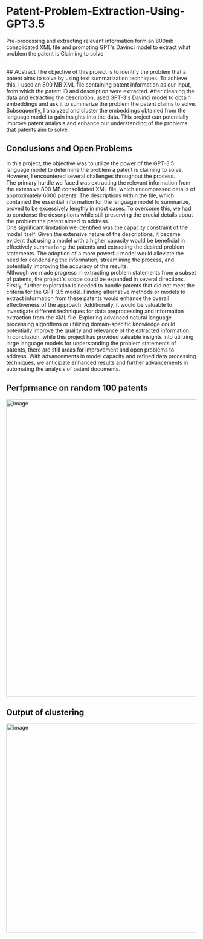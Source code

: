 # Patent-Problem-Extraction-Using-GPT3.5
Pre-processing and extracting relevant information form an 800mb consolidated XML file and prompting GPT's Davinci model to extract what problem the patent is Claiming to solve

<br>
## Abstract
The objective of this project is to identify the problem that a patent aims to solve by using text summarization techniques. To achieve this, I used an 800 MB XML file containing patent information as our input, from which the patent ID and description were extracted. After cleaning the data and extracting the description, used GPT-3's Davinci model to obtain embeddings and ask it to summarize the problem the patent claims to solve. Subsequently, I analyzed and cluster the embeddings obtained from the language model to gain insights into the data. This project can potentially improve patent analysis and enhance our understanding of the problems that patents aim to solve.

<br>

## Conclusions and Open Problems

In this project, the objective was to utilize the power of the GPT-3.5 language model to determine the problem a patent is claiming to solve. However, I encountered several challenges throughout the process.<br>
The primary hurdle we faced was extracting the relevant information from the extensive 800 MB consolidated XML file, which encompassed details of approximately 6000 patents. The descriptions within the file, which contained the essential information for the language model to summarize, proved to be excessively lengthy in most cases. To overcome this, we had to condense the descriptions while still preserving the crucial details about the problem the patent aimed to address.<br>
One significant limitation we identified was the capacity constraint of the model itself. Given the extensive nature of the descriptions, it became evident that using a model with a higher capacity would be beneficial in effectively summarizing the patents and extracting the desired problem statements. The adoption of a more powerful model would alleviate the need for condensing the information, streamlining the process, and potentially improving the accuracy of the results.<br>
Although we made progress in extracting problem statements from a subset of patents, the project's scope could be expanded in several directions. Firstly, further exploration is needed to handle patents that did not meet the criteria for the GPT-3.5 model. Finding alternative methods or models to extract information from these patents would enhance the overall effectiveness of the approach.
Additionally, it would be valuable to investigate different techniques for data preprocessing and information extraction from the XML file. Exploring advanced natural language processing algorithms or utilizing domain-specific knowledge could potentially improve the quality and relevance of the extracted information.<br>
In conclusion, while this project has provided valuable insights into utilizing large language models for understanding the problem statements of patents, there are still areas for improvement and open problems to address. With advancements in model capacity and refined data processing techniques, we anticipate enhanced results and further advancements in automating the analysis of patent documents.

## Perfprmance on random 100 patents
<img width="786" alt="image" src="https://github.com/naimisha13/Patent-Problem-Extraction-Using-GPT3.5/assets/36668575/e5632976-2188-4ebc-87e8-afba0bb7f908">

## Output of clustering
<img width="553" alt="image" src="https://github.com/naimisha13/Patent-Problem-Extraction-Using-GPT3.5/assets/36668575/bc021156-f0db-43dc-ab0e-b6d15f1c2142">

